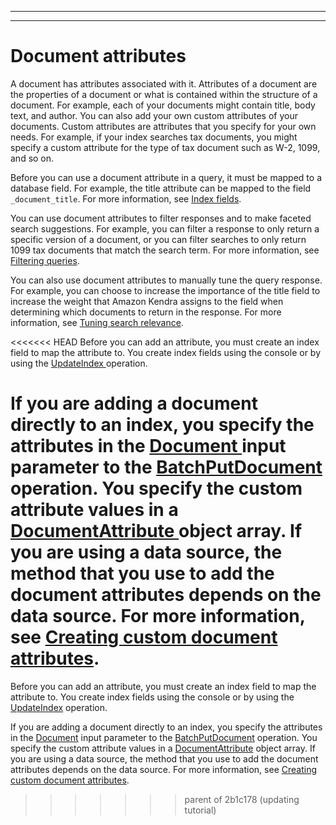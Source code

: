 --------

--------

# Document attributes<a name="hiw-document-attributes"></a>

A document has attributes associated with it\. Attributes of a document are the properties of a document or what is contained within the structure of a document\. For example, each of your documents might contain title, body text, and author\. You can also add your own custom attributes of your documents\. Custom attributes are attributes that you specify for your own needs\. For example, if your index searches tax documents, you might specify a custom attribute for the type of tax document such as W\-2, 1099, and so on\.

Before you can use a document attribute in a query, it must be mapped to a database field\. For example, the title attribute can be mapped to the field `_document_title`\. For more information, see [Index fields](hiw-index.md#index-fields)\.

You can use document attributes to filter responses and to make faceted search suggestions\. For example, you can filter a response to only return a specific version of a document, or you can filter searches to only return 1099 tax documents that match the search term\. For more information, see [Filtering queries](filtering.md)\.

You can also use document attributes to manually tune the query response\. For example, you can choose to increase the importance of the title field to increase the weight that Amazon Kendra assigns to the field when determining which documents to return in the response\. For more information, see [Tuning search relevance](tuning.md)\. 

<<<<<<< HEAD
Before you can add an attribute, you must create an index field to map the attribute to\. You create index fields using the console or by using the [ UpdateIndex ](API_UpdateIndex.md) operation\.

If you are adding a document directly to an index, you specify the attributes in the [ Document ](API_Document.md) input parameter to the [ BatchPutDocument ](API_BatchPutDocument.md) operation\. You specify the custom attribute values in a [ DocumentAttribute ](API_DocumentAttribute.md) object array\. If you are using a data source, the method that you use to add the document attributes depends on the data source\. For more information, see [Creating custom document attributes](custom-attributes.md)\.
=======
Before you can add an attribute, you must create an index field to map the attribute to\. You create index fields using the console or by using the [UpdateIndex](API_UpdateIndex.md) operation\.

If you are adding a document directly to an index, you specify the attributes in the [Document](API_Document.md) input parameter to the [BatchPutDocument](API_BatchPutDocument.md) operation\. You specify the custom attribute values in a [DocumentAttribute](API_DocumentAttribute.md) object array\. If you are using a data source, the method that you use to add the document attributes depends on the data source\. For more information, see [Creating custom document attributes](custom-attributes.md)\.
>>>>>>> parent of 2b1c178 (updating tutorial)
